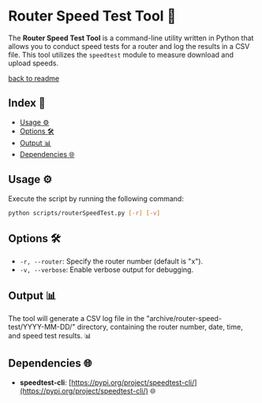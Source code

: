 # Router Speed Test Tool 🚀

The **Router Speed Test Tool** is a command-line utility written in Python that allows you to conduct speed tests for a router and log the results in a CSV file. This tool utilizes the `speedtest` module to measure download and upload speeds.

[back to readme](/README.md)

## Index 📑

- [Usage ⚙️](#usage)
- [Options 🛠️](#options)
- [Output 📊](#output)
- [Dependencies 🌐](#dependencies)

## Usage ⚙️

Execute the script by running the following command:

```bash
python scripts/routerSpeedTest.py [-r] [-v]
```

## Options 🛠️

- `-r, --router`: Specify the router number (default is "x").
- `-v, --verbose`: Enable verbose output for debugging.

## Output 📊

The tool will generate a CSV log file in the "archive/router-speed-test/YYYY-MM-DD/" directory, containing the router number, date, time, and speed test results. 📊

## Dependencies 🌐

- **speedtest-cli**: [https://pypi.org/project/speedtest-cli/](https://pypi.org/project/speedtest-cli/) 🌐
